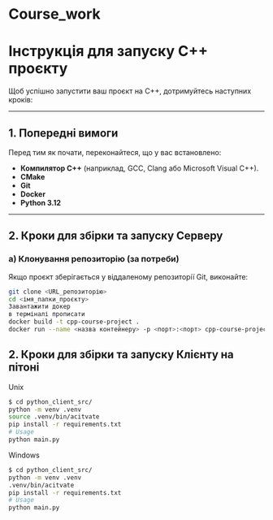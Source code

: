 # Course_work

# Інструкція для запуску C++ проєкту

Щоб успішно запустити ваш проєкт на C++, дотримуйтесь наступних кроків:

---

## 1. Попередні вимоги
Перед тим як почати, переконайтеся, що у вас встановлено:
- **Компилятор C++** (наприклад, GCC, Clang або Microsoft Visual C++).
- **CMake**
- **Git**
- **Docker**
- **Python 3.12**

---

## 2. Кроки для збірки та запуску Серверу

### a) Клонування репозиторію (за потреби)
Якщо проєкт зберігається у віддаленому репозиторії Git, виконайте:
```bash
git clone <URL_репозиторію>
cd <імя_папки_проєкту>
Завантажити докер
в терміналі прописати
docker build -t cpp-course-project .
docker run --name <назва контейнеру> -p <порт>:<порт> cpp-course-project <порт> <кількість потоків для средпулу> <збудувати з існуючими файлами?>
```
## 2. Кроки для збірки та запуску Клієнту на пітоні
Unix
```bash 
$ cd python_client_src/
python -m venv .venv
source .venv/bin/acitvate
pip install -r requirements.txt
# Usage
python main.py
```

Windows
```bash 
$ cd python_client_src/
python -m venv .venv
.venv/bin/acitvate
pip install -r requirements.txt
# Usage
python main.py
```